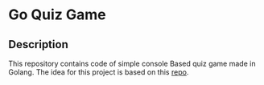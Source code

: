 # Go Quiz Game

## Description

This repository contains code of simple console Based quiz game made in Golang.
The idea for this project is based on this [repo](https://github.com/gophercises/quiz).